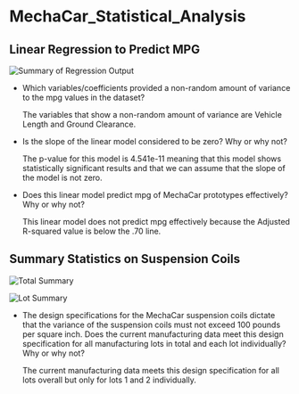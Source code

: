 # MechaCar_Statistical_Analysis

## Linear Regression to Predict MPG

![Summary of Regression Output](https://user-images.githubusercontent.com/82230495/135175150-1a89a52d-b798-4b95-869f-c08753f1daf4.png)

- Which variables/coefficients provided a non-random amount of variance to the mpg values in the dataset?

  The variables that show a non-random amount of variance are Vehicle Length and Ground Clearance.
  
- Is the slope of the linear model considered to be zero? Why or why not?
  
  The p-value for this model is 4.541e-11 meaning that this model shows statistically significant results and that we can assume that the slope of the model is not zero.
- Does this linear model predict mpg of MechaCar prototypes effectively? Why or why not?
 
  This linear model does not predict mpg effectively because the Adjusted R-squared value is below the .70 line.
  
## Summary Statistics on Suspension Coils
![Total Summary](https://user-images.githubusercontent.com/82230495/135178842-90f952f1-5371-4675-b92c-07443e824cb5.png)

![Lot Summary](https://user-images.githubusercontent.com/82230495/135179251-38c3e7c5-5799-46a3-ba92-4a22082505c8.png)


- The design specifications for the MechaCar suspension coils dictate that the variance of the suspension coils must not exceed 100 pounds per square inch. Does the current manufacturing data meet this design specification for all manufacturing lots in total and each lot individually? Why or why not?

  The current manufacturing data meets this design specification for all lots overall but only for lots 1 and 2 individually.
